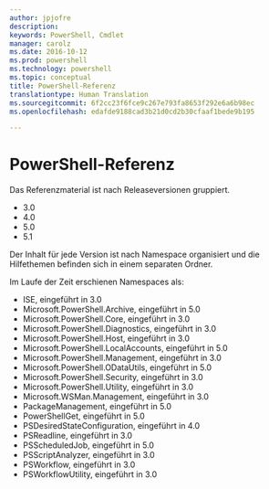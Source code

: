 ```yaml
---
author: jpjofre
description: 
keywords: PowerShell, Cmdlet
manager: carolz
ms.date: 2016-10-12
ms.prod: powershell
ms.technology: powershell
ms.topic: conceptual
title: PowerShell-Referenz
translationtype: Human Translation
ms.sourcegitcommit: 6f2cc23f6fce9c267e793fa8653f292e6a6b98ec
ms.openlocfilehash: edafde9188cad3b21d0cd2b30cfaaf1bede9b195

---
```


#  <a name="powershell-reference"></a>PowerShell-Referenz

Das Referenzmaterial ist nach Releaseversionen gruppiert.

- 3.0
- 4.0
- 5.0
- 5.1

Der Inhalt für jede Version ist nach Namespace organisiert und die Hilfethemen befinden sich in einem separaten Ordner.

Im Laufe der Zeit erschienen Namespaces als:

- ISE, eingeführt in 3.0
- Microsoft.PowerShell.Archive, eingeführt in 5.0
- Microsoft.PowerShell.Core, eingeführt in 3.0
- Microsoft.PowerShell.Diagnostics, eingeführt in 3.0
- Microsoft.PowerShell.Host, eingeführt in 3.0
- Microsoft.PowerShell.LocalAccounts, eingeführt in 5.0
- Microsoft.PowerShell.Management, eingeführt in 3.0
- Microsoft.PowerShell.ODataUtils, eingeführt in 5.0
- Microsoft.PowerShell.Security, eingeführt in 3.0
- Microsoft.PowerShell.Utility, eingeführt in 3.0
- Microsoft.WSMan.Management, eingeführt in 3.0
- PackageManagement, eingeführt in 5.0
- PowerShellGet, eingeführt in 5.0
- PSDesiredStateConfiguration, eingeführt in 4.0
- PSReadline, eingeführt in 3.0
- PSScheduledJob, eingeführt in 5.0
- PSScriptAnalyzer, eingeführt in 3.0
- PSWorkflow, eingeführt in 3.0
- PSWorkflowUtility, eingeführt in 3.0




<!--HONumber=Nov16_HO3-->


